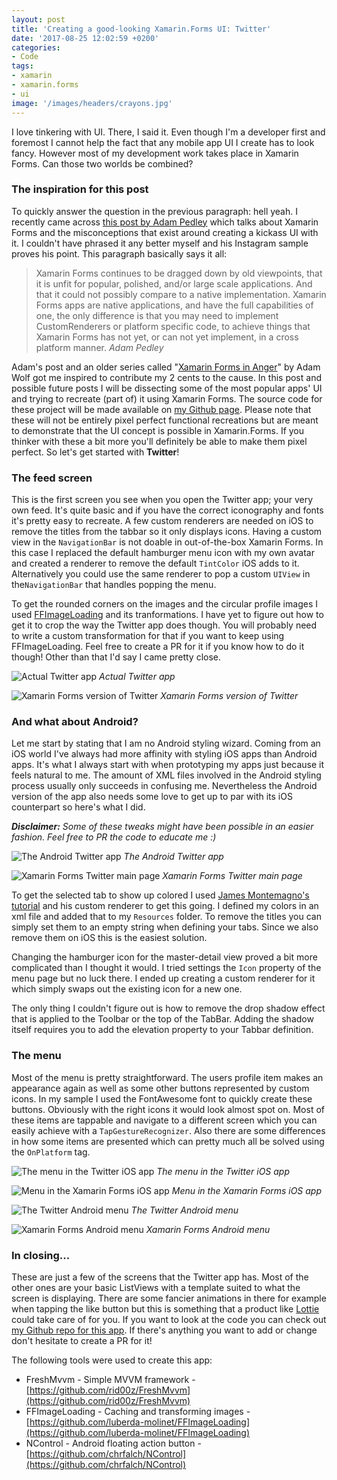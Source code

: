 ```yaml
---
layout: post
title: 'Creating a good-looking Xamarin.Forms UI: Twitter'
date: '2017-08-25 12:02:59 +0200'
categories:
- Code
tags:
- xamarin
- xamarin.forms
- ui
image: '/images/headers/crayons.jpg'
---
```


I love tinkering with UI. There, I said it. Even though I'm a developer first and foremost I cannot help the fact that any mobile app UI I create has to look fancy. However most of my development work takes place in Xamarin Forms. Can those two worlds be combined?

### The inspiration for this post

To quickly answer the question in the previous paragraph: hell yeah. I recently came across [this post by Adam Pedley](https://xamarinhelp.com/creating-instagram-ui-xamarin-forms/) which talks about Xamarin Forms and the misconceptions that exist around creating a kickass UI with it. I couldn't have phrased it any better myself and his Instagram sample proves his point. This paragraph basically says it all:

> Xamarin Forms continues to be dragged down by old viewpoints, that it is unfit for popular, polished, and/or large scale applications. And that it could not possibly compare to a native implementation. Xamarin Forms apps are native applications, and have the full capabilities of one, the only difference is that you may need to implement CustomRenderers or platform specific code, to achieve things that Xamarin Forms has not yet, or can not yet implement, in a cross platform manner.
<cite>Adam Pedley</cite>

Adam's post and an older series called "[Xamarin Forms in Anger](https://github.com/awolf/Xamarin-Forms-InAnger)" by Adam Wolf got me inspired to contribute my 2 cents to the cause. In this post and possible future posts I will be dissecting some of the most popular apps' UI and trying to recreate (part of) it using Xamarin Forms. The source code for these project will be made available on [my Github page](https://github.com/sthewissen). Please note that these will not be entirely pixel perfect functional recreations but are meant to demonstrate that the UI concept is possible in Xamarin.Forms. If you thinker with these a bit more you'll definitely be able to make them pixel perfect. So let's get started with **Twitter**!

### The feed screen

This is the first screen you see when you open the Twitter app; your very own feed. It's quite basic and if you have the correct iconography and fonts it's pretty easy to recreate. A few custom renderers are needed on iOS to remove the titles from the tabbar so it only displays icons. Having a custom view in the `NavigationBar` is not doable in out-of-the-box Xamarin Forms. In this case I replaced the default hamburger menu icon with my own avatar and created a renderer to remove the default `TintColor` iOS adds to it. Alternatively you could use the same renderer to pop a custom `UIView` in the`NavigationBar` that handles popping the menu.

<script src="https://gist.github.com/sthewissen/1762c747cd2756c01a4e53ffaf1cfbcc.js"></script>

To get the rounded corners on the images and the circular profile images I used [FFImageLoading](https://github.com/luberda-molinet/FFImageLoading) and its tranformations. I have yet to figure out how to get it to crop the way the Twitter app does though. You will probably need to write a custom transformation for that if you want to keep using FFImageLoading. Feel free to create a PR for it if you know how to do it though! Other than that I'd say I came pretty close.

![Actual Twitter app](/images/posts/IMG_6781.jpg?style=halfsize)
*Actual Twitter app*

![Xamarin Forms version of Twitter](/images/posts/Simulator-Screen-Shot-22-Aug-2017-15.43.00.png?style=halfsize)
*Xamarin Forms version of Twitter*

### And what about Android?

Let me start by stating that I am no Android styling wizard. Coming from an iOS world I've always had more affinity with styling iOS apps than Android apps. It's what I always start with when prototyping my apps just because it feels natural to me. The amount of XML files involved in the Android styling process usually only succeeds in confusing me. Nevertheless the Android version of the app also needs some love to get up to par with its iOS counterpart so here's what I did.

***Disclaimer:** Some of these tweaks might have been possible in an easier fashion. Feel free to PR the code to educate me :)*

![The Android Twitter app](/images/posts/Screenshot_20170822-113151.png?style=halfsize)
*The Android Twitter app*

![Xamarin Forms Twitter main page](/images/posts/Screenshot_20170824-130943.png?style=halfsize)
*Xamarin Forms Twitter main page*

To get the selected tab to show up colored I used [James Montemagno's tutorial](http://motzcod.es/post/157544468267/xamarin-forms-android-selected-and-unselected-tab-colors) and his custom renderer to get this going. I defined my colors in an xml file and added that to my `Resources` folder. To remove the titles you can simply set them to an empty string when defining your tabs. Since we also remove them on iOS this is the easiest solution.

<script src="https://gist.github.com/sthewissen/62136cc3ce4ab00a22b02a81b5196499.js"></script>

Changing the hamburger icon for the master-detail view proved a bit more complicated than I thought it would. I tried settings the `Icon` property of the menu page but no luck there. I ended up creating a custom renderer for it which simply swaps out the existing icon for a new one.

<script src="https://gist.github.com/sthewissen/c195226096e5714798f496a2027e681c.js"></script>

The only thing I couldn't figure out is how to remove the drop shadow effect that is applied to the Toolbar or the top of the TabBar. Adding the shadow itself requires you to add the elevation property to your Tabbar definition.

<script src="https://gist.github.com/sthewissen/a448be879fe053332f8d035d69f6292e.js"></script>

### The menu

Most of the menu is pretty straightforward. The users profile item makes an appearance again as well as some other buttons represented by custom icons. In my sample I used the FontAwesome font to quickly create these buttons. Obviously with the right icons it would look almost spot on. Most of these items are tappable and navigate to a different screen which you can easily achieve with a `TapGestureRecognizer`. Also there are some differences in how some items are presented which can pretty much all be solved using the `OnPlatform` tag.

![The menu in the Twitter iOS app](/images/posts/file.png?style=halfsize)
*The menu in the Twitter iOS app*

![Menu in the Xamarin Forms iOS app](/images/posts/Simulator-Screen-Shot-24-Aug-2017-12.01.33.png?style=halfsize)
*Menu in the Xamarin Forms iOS app*

![The Twitter Android menu](/images/posts/Screenshot_20170824-111537.png?style=halfsize)
*The Twitter Android menu*

![Xamarin Forms Android menu](/images/posts/Screenshot_20170824-114638.png?style=halfsize)
*Xamarin Forms Android menu*

### In closing...

These are just a few of the screens that the Twitter app has. Most of the other ones are your basic ListViews with a template suited to what the screen is displaying. There are some fancier animations in there for example when tapping the like button but this is something that a product like [Lottie](https://github.com/martijn00/LottieXamarin) could take care of for you. If you want to look at the code you can check out [my Github repo for this app](https://github.com/sthewissen/KickassUI.Twitter/). If there's anything you want to add or change don't hesitate to create a PR for it!

The following tools were used to create this app:

*   FreshMvvm - Simple MVVM framework - [https://github.com/rid00z/FreshMvvm](https://github.com/rid00z/FreshMvvm)
*   FFImageLoading - Caching and transforming images - [https://github.com/luberda-molinet/FFImageLoading](https://github.com/luberda-molinet/FFImageLoading)
*   NControl - Android floating action button - [https://github.com/chrfalch/NControl](https://github.com/chrfalch/NControl)
